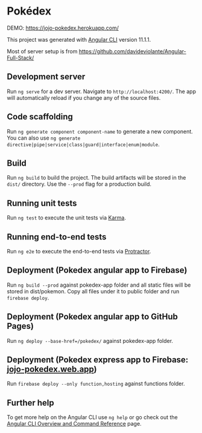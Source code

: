 # Pokédex

DEMO: https://jojo-pokedex.herokuapp.com/

This project was generated with [Angular CLI](https://github.com/angular/angular-cli) version 11.1.1.

Most of server setup is from https://github.com/davideviolante/Angular-Full-Stack/

## Development server

Run `ng serve` for a dev server. Navigate to `http://localhost:4200/`. The app will automatically reload if you change any of the source files.

## Code scaffolding

Run `ng generate component component-name` to generate a new component. You can also use `ng generate directive|pipe|service|class|guard|interface|enum|module`.

## Build

Run `ng build` to build the project. The build artifacts will be stored in the `dist/` directory. Use the `--prod` flag for a production build.

## Running unit tests

Run `ng test` to execute the unit tests via [Karma](https://karma-runner.github.io).

## Running end-to-end tests

Run `ng e2e` to execute the end-to-end tests via [Protractor](http://www.protractortest.org/).

## Deployment (Pokedex angular app to Firebase)

Run `ng build --prod` against pokedex-app folder and all static files will be stored in dist/pokemon.
Copy all files under it to public folder and run `firebase deploy`.

## Deployment (Pokedex angular app to GitHub Pages)

Run `ng deploy --base-href=/pokedex/` against pokedex-app folder.

## Deployment (Pokedex express app to Firebase: [jojo-pokedex.web.app](https://jojo-pokedex.web.app))

Run `firebase deploy --only function,hosting` against functions folder.

## Further help

To get more help on the Angular CLI use `ng help` or go check out the [Angular CLI Overview and Command Reference](https://angular.io/cli) page.
